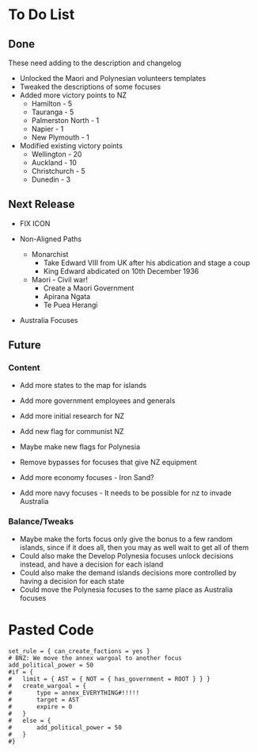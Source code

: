 # To Do List
## Done
These need adding to the description and changelog
- Unlocked the Maori and Polynesian volunteers templates
- Tweaked the descriptions of some focuses
- Added more victory points to NZ
  - Hamilton - 5
  - Tauranga - 5
  - Palmerston North - 1
  - Napier - 1
  - New Plymouth - 1
- Modified existing victory points
  - Wellington - 20
  - Auckland - 10
  - Christchurch - 5
  - Dunedin - 3

## Next Release
- FIX ICON

- Non-Aligned Paths
  - Monarchist
	- Take Edward VIII from UK after his abdication and stage a coup
	- King Edward abdicated on 10th December 1936
  - Maori - Civil war!
    - Create a Maori Government
	- Apirana Ngata
	- Te Puea Herangi

- Australia Focuses

## Future
### Content
- Add more states to the map for islands
- Add more government employees and generals
- Add more initial research for NZ

- Add new flag for communist NZ
- Maybe make new flags for Polynesia

- Remove bypasses for focuses that give NZ equipment
- Add more economy focuses - Iron Sand?
- Add more navy focuses - It needs to be possible for nz to invade Australia

### Balance/Tweaks
- Maybe make the forts focus only give the bonus to a few random islands, since if it does all, then you may as well wait to get all of them
- Could also make the Develop Polynesia focuses unlock decisions instead, and have a decision for each island
- Could also make the demand islands decisions more controlled by having a decision for each state
- Could move the Polynesia focuses to the same place as Australia focuses

# Pasted Code
	set_rule = { can_create_factions = yes }
	# BNZ: We move the annex wargoal to another focus
	add_political_power = 50
	#if = {
	#	limit = { AST = { NOT = { has_government = ROOT } } }
	#	create_wargoal = {
	#		type = annex_EVERYTHING#!!!!!
	#		target = AST
	#		expire = 0
	#	}
	#	else = {
	#		add_political_power = 50
	#	}
	#}